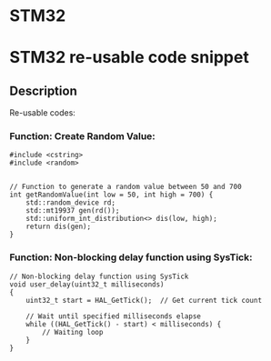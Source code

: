 # STM32

# STM32 re-usable code snippet


## Description

Re-usable codes:


### Function: Create Random Value:

```
#include <cstring>
#include <random>


// Function to generate a random value between 50 and 700
int getRandomValue(int low = 50, int high = 700) {
    std::random_device rd;
    std::mt19937 gen(rd());
    std::uniform_int_distribution<> dis(low, high);
    return dis(gen);
}
```

### Function: Non-blocking delay function using SysTick:

```
// Non-blocking delay function using SysTick
void user_delay(uint32_t milliseconds)
{
    uint32_t start = HAL_GetTick();  // Get current tick count

    // Wait until specified milliseconds elapse
    while ((HAL_GetTick() - start) < milliseconds) {
        // Waiting loop
    }
}
```

